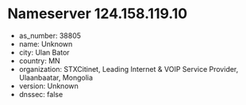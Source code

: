 # Nameserver 124.158.119.10

* as_number: 38805
* name: Unknown
* city: Ulan Bator
* country: MN
* organization: STXCitinet, Leading Internet & VOIP Service Provider, Ulaanbaatar, Mongolia
* version: Unknown
* dnssec: false
